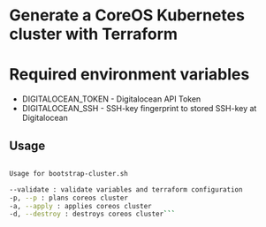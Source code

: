 # Generate a CoreOS Kubernetes cluster with Terraform

# Required environment variables

* DIGITALOCEAN_TOKEN - Digitalocean API Token
* DIGITALOCEAN_SSH - SSH-key fingerprint to stored SSH-key at Digitalocean

## Usage

```./bootstrap-cluster.sh -h

Usage for bootstrap-cluster.sh

--validate : validate variables and terraform configuration
-p, --p : plans coreos cluster
-a, --apply : applies coreos cluster
-d, --destroy : destroys coreos cluster```